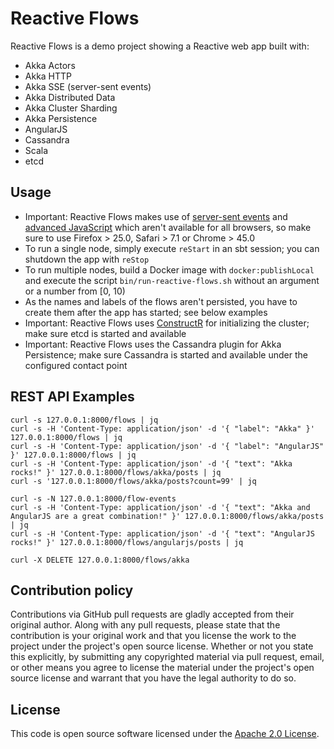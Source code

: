# Reactive Flows #

Reactive Flows is a demo project showing a Reactive web app built with:

- Akka Actors
- Akka HTTP
- Akka SSE (server-sent events)
- Akka Distributed Data
- Akka Cluster Sharding
- Akka Persistence
- AngularJS
- Cassandra
- Scala
- etcd

## Usage

- Important: Reactive Flows makes use of [server-sent events](https://www.w3.org/TR/eventsource) and [advanced JavaScript](https://developer.mozilla.org/en-US/docs/Web/JavaScript/Reference/Global_Objects/Array/find) which aren't available for all browsers, so make sure to use Firefox > 25.0, Safari > 7.1 or Chrome > 45.0
- To run a single node, simply execute `reStart` in an sbt session; you can shutdown the app with `reStop`
- To run multiple nodes, build a Docker image with `docker:publishLocal` and execute  the script `bin/run-reactive-flows.sh` without an argument or a number from [0, 10)
- As the names and labels of the flows aren't persisted, you have to create them after the app has started; see below examples
- Important: Reactive Flows uses [ConstructR](https://github.com/hseeberger/constructr) for initializing the cluster; make sure etcd is started and available
- Important: Reactive Flows uses the Cassandra plugin for Akka Persistence; make sure Cassandra is started and available under the configured contact point

## REST API Examples ##

```
curl -s 127.0.0.1:8000/flows | jq
curl -s -H 'Content-Type: application/json' -d '{ "label": "Akka" }' 127.0.0.1:8000/flows | jq
curl -s -H 'Content-Type: application/json' -d '{ "label": "AngularJS" }' 127.0.0.1:8000/flows | jq
curl -s -H 'Content-Type: application/json' -d '{ "text": "Akka rocks!" }' 127.0.0.1:8000/flows/akka/posts | jq
curl -s '127.0.0.1:8000/flows/akka/posts?count=99' | jq

curl -s -N 127.0.0.1:8000/flow-events
curl -s -H 'Content-Type: application/json' -d '{ "text": "Akka and AngularJS are a great combination!" }' 127.0.0.1:8000/flows/akka/posts | jq
curl -s -H 'Content-Type: application/json' -d '{ "text": "AngularJS rocks!" }' 127.0.0.1:8000/flows/angularjs/posts | jq

curl -X DELETE 127.0.0.1:8000/flows/akka
```

## Contribution policy ##

Contributions via GitHub pull requests are gladly accepted from their original author. Along with any pull requests, please state that the contribution is your original work and that you license the work to the project under the project's open source license. Whether or not you state this explicitly, by submitting any copyrighted material via pull request, email, or other means you agree to license the material under the project's open source license and warrant that you have the legal authority to do so.

## License ##

This code is open source software licensed under the [Apache 2.0 License](http://www.apache.org/licenses/LICENSE-2.0).
